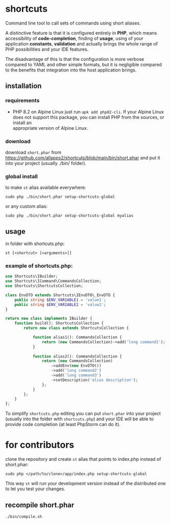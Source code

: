 # shortcuts

Command line tool to call sets of commands using short aliases.

A distinctive feature is that it is configured entirely in **PHP**, which means 
accessibility of **code-completion**, finding of **usage**, using of your application **constants**, **validation** and actually brings 
the whole range of PHP possibilities and your IDE features.

The disadvantage of this is that the configuration is more verbose compared to YAML and
other simple formats, but it is negligible compared to the benefits that integration 
into the host application brings.

## installation

### requirements

- PHP 8.2
  on Alpine Linux just run `apk add php82-cli`. If your Alpine Linux does
  not support this package, you can install PHP from the sources, or install an  
  appropriate version of Alpine Linux. 

### download 

download `short.phar` from https://github.com/allapps2/shortcuts/blob/main/bin/short.phar
and put it into your project (usually ./bin/ folder).

### global install

to make `st` alias available everywhere:

`sudo php ./bin/short.phar setup-shortcuts-global`

or any custom alias:

`sudo php ./bin/short.phar setup-shortcuts-global myalias`

## usage

in folder with shortcuts.php:

`st [<shortcut> [<arguments>]]`

### example of shortcuts.php:

```php
use Shortcuts\IBuilder;
use Shortcuts\ICommand\CommandsCollection;
use Shortcuts\ShortcutsCollection;

class EnvDTO extends Shortcuts\IEnvDTO\_EnvDTO {
    public string $ENV_VARIABLE1 = 'value1';
    public string $ENV_VARIABLE2 = 'value2';
}

return new class implements IBuilder {
    function build(): ShortcutsCollection {
        return new class extends ShortcutsCollection {

            function alias1(): CommandsCollection {
                return (new CommandsCollection)->add('long command1');
            }
        
            function alias2(): CommandsCollection {
                return (new CommandsCollection)
                    ->addEnv(new EnvDTO())
                    ->add('long command2')
                    ->add('long command3')
                    ->setDescription('alias description');
                };
            }
        };
    }
};
```

To simplify `shortcuts.php` editing you can put `short.phar` into your project 
(usually into the folder with `shortcuts.php`) and your IDE will be able to provide code 
completion (at least PhpStorm can do it).

# for contributors

clone the repository and create `st` alias that points to index.php instead of 
short.phar:

`sudo php </path/to/clone>/app/index.php setup-shortcuts-global`

This way `st` will run your development version instead of the distributed one to
let you test your changes.

## recompile short.phar

`./bin/compile.sh`
